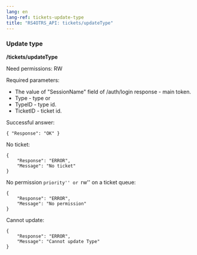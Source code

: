 ```yaml
---
lang: en
lang-ref: tickets-update-type
title: "RS4OTRS_API: tickets/updateType"
---
```


### Update type

**/tickets/updateType**

Need permissions: RW

Required parameters:

- The value of "SessionName" field of /auth/login response - main token.
- Type - type or
- TypeID - type id.
- TicketID - ticket id.

Successful answer:

```
{ "Response": "OK" }
```

No ticket:

```
{
    "Response": "ERROR",
    "Message": "No ticket"
}
```

No permission ``priority'' or ``rw'' on a ticket queue:

```
{
    "Response": "ERROR",
    "Message": "No permission"
}
```

Cannot update:

```
{
    "Response": "ERROR",
    "Message": "Cannot update Type"
}
```
